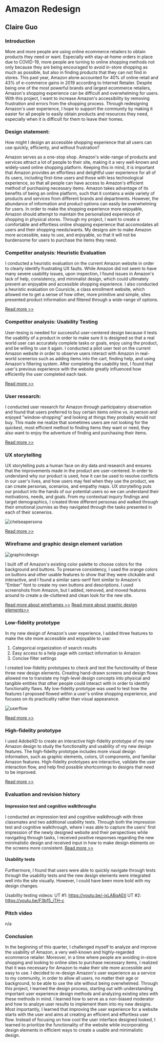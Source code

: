 
# Amazon Redesign
## Claire Guo

### Introduction
More and more people are using online ecommerce retailers to obtain products they need or want. Especially with stay-at-home orders in place due to COVID-19, more people are turning to online shopping methods not only because they are being encouraged to avoid in-store shopping as much as possible, but also in finding products that they can not find in stores. This past year, Amazon alone accounted for 40% of online retail and 43% of e-commerce gains in 2019 according to Internet Retailer. Despite being one of the most powerful brands and largest ecommerce retailers, Amazon's shopping experience can be difficult and overwhelming for users. With this project, I want to increase Amazon's accessibility by removing frustration and errors from the shopping process. Through redesigning Amazon's user experience, I hope to support the community by making it easier for all people to easily obtain products and resources they need, especially when it is difficult for them to leave their homes.

### Design statement: 
How might I design an accessible shopping experience that all users can use quickly, efficienty, and without frustration?

Amazon serves as a one-stop shop. Amazon's wide-range of products and services attract a lot of people to their site, making it a very well-known and widely-used online shopping platform. Keeping this in mind, it is important that Amazon provides an effortless and delightful user experience for all of its users, including first-time users and those with less technological experience, so that all people can have access to Amazon's efficient method of purchasing necessary items.
Amazon takes advantage of its benefits of being an online platform, such that it contains a wide variety of products and services from different brands and departments. However, the abundance of information and product options can easily be overwhelming for users. In order to make the shopping experience more enjoyable, Amazon should attempt to maintain the personalized experience of shopping in physical stores. 
Through my project, I want to create a comfortable and effortless online shopping experience that accomodates all users and their shopping needs/wants. My designs aim to make Amazon more accessible, easy to use, and enjoyable, so that it will not be burdensome for users to purchase the items they need.  


### Competitor analysis: Heuristic Evaluation
I conducted a heuristic evaluation on the current Amazon website in order to clearly identify frustrating UX faults. While Amazon did not seem to have many severe usability issues, upon inspection, I found issues in Amazon's lack of help, consistency, and minimalist design, which could ultimately prevent an enjoyable and accessible shopping experience.
I also conducted a heuristic evaluation on Coursicle, a class enrollment website, which allowed me to get a sense of how other, more primitive and simple, sites presented product information and filtered through a wide-range of options.

[Read more >>](https://github.com/claireg22/DH150-ASSIGNMENT)

### Competitor analysis: Usability Testing
User-tesing is needed for successful user-centered design because it tests the usability of a product in order to make sure it is designed so that a real world user can accurately complete tasks or goals, enjoy using the product, and be willing to use it again. I conducted a pilot user test on the current Amazon website in order to observe users interact with Amazon in real-world scenerios such as adding items into the cart, finding help, and using Amazon's filtering system. After completing the usability test, I found that user's previous experience with the website greatly influenced how efficiently the user completed each task.

[Read more >>](https://github.com/claireg22/DH150-ASSIGNMENT02)

### User research:
I conducted user research for Amazon through participatory observation and found that users preferred to buy certain items online vs. in person and enjoyed "window-shopping" and looking at things they probably would not buy. This made me realize that sometimes users are not looking for the quickest, most efficient method to finding items they want or need, they also want to enjoy the adventure of finding and purchasing their items. 

[Read more >>](https://github.com/claireg22/DH150-ASSIGNMENT04)

### UX storytelling 
UX storytelling puts a human face on dry data and research and ensures that the improvements made in the product are user-centered. In order to understand why our product is used, how it can be used to resolve conflicts in our user's lives, and how users may feel when they use the product, we can create personas, scenarios, and empathy maps. UX storytelling puts our product into the hands of our potential users so we can understand their motivations, needs, and goals.
From my contextual inquiry findings and target demographics, I created three different personas and walked through their emotional journies as they navigated through the tasks presented in each of their scenerios.

![chelseapersona](chelseapersona.png)

[Read more >>](https://github.com/claireg22/DH150-ASSIGNMENT05)

### Wireframe and graphic design element variation 
![graphicdesign](graphicdesigns.png)

I built off of Amazon's existing color palette to choose colors for the background and buttons. To preserve consistency, I used the orange colors on buttons and other usable features to show that they were clickable and interactive, and I found a similar sans-serif font similar to Amazon's "Ember" font to create my own buttons and descriptions. I used screenshots from Amazon, but I added, removed, and moved features around to create a de-cluttered and clean look for the new site. 

[Read more about wireframes >>](https://github.com/claireg22/DH150-ASSIGNMENT06)
[Read more about graphic design elements>>](https://github.com/claireg22/DH150-ASSIGNMENT07)

### Low-fidelity prototype 
In my new design of Amazon's user experience, I added three features to make the site more accessible and enjoyable to use:

1. Categorical organization of search results
2. Easy access to a help page with contact information to Amazon
3. Concise filter settings

I created low-fidelity prototypes to check and test the functionality of these three new design elements.
Creating hand-drawn screens and design flows allowed me to translate my high-level design concepts into physical and tangible entities that other people could interact with in order to identify functionality flaws. My low-fidelity prototype was used to test how the features I proposed flowed within a user's online shopping experience, and focuses on its practicality rather than visual appearance.

![userflow](userflow.png)


[Read more >>](https://github.com/claireg22/DH150-ASSIGNMENT06)

### High-fidelity prototype 
I used AdobeXD to create an interactive high-fidelity prototype of my new Amazon design to study the functionality and usability of my new design features. The high-fidelity prototype includes more visual design information, such as graphic elements, colors, UI components, and familiar Amazon features. High-fidelity prototypes are interactive, validate the user interaction flow, and help find possible shortcomings to designs that need to be improved.

[Read more >>](https://github.com/claireg22/DH150-ASSIGNMENT07)

### Evaluation and revision history 
#### Impression test and cognitive walkthroughs
I conducted an impression test and cognitive walkthrough with three classmates and two additional usability tests.
Through both the impression test and cognitive walkthrough, where I was able to capture the users' first impression of the newly designed website and their perspectives while navigating through tasks, I received positive responses regarding the new minimalistic design and received input in how to make design elements on the screens more consistent. 
[Read more >>](https://github.com/claireg22/DH150-ASSIGNMENT07)

#### Usability tests

Furthermore, I found that users were able to quickly navigate through tests through the usability tests and the new design elements were integrated well into the site visually. However, I could have been more bold with my design changes. 

Usability testing videos:
UT #1: https://youtu.be/-ixLABqAEtI 
UT #2: https://youtu.be/F3bf5_iTH-c



### Pitch video 
n/a
### Conclusion
In the beginning of this quarter, I challenged myself to analyze and improve the usability of Amazon, a very well-known and highly-regarded ecommerce retailer. Moreover, in a time where people are avoiding in-store shopping and looking to online sites to purchase necessary items, I realized that it was necessary for Amazon to make their site more accessible and easy to use. I decided to re-design Amazon's user experience as a service to my community, in order to allow all users, no matter their age or background, to be able to use the site without being overwhelmed.
Through this project, I learned the design process, starting out with understanding important user experience design methods and analyzing existing sites with these methods in mind. I learned how to serve as a non-biased moderator and how to analzye user results to implement them into my new designs. Most importantly, I learned that improving the user experience for a website starts with the user and aims at creating an efficient and effortless user flow. Instead of focusing on how cool the user interface designed looked, I learned to prioritize the functionality of the website while incorporating design elements in efficient ways to create a usable and minimalistic design.

